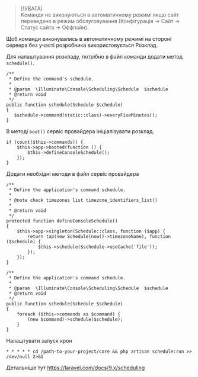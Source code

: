 > [!УВАГА]  
> Команди не виконуються в автоматичному режимі якщо сайт переведено в режим обслуговування (Конфігурація -> Сайт -> Статус сайта -> Оффлайн).

Щоб команди виконувались в автоматичному режимі на стороні сервера без участі розробника використовується Розклад.

Для налаштування розкладу, потрібно в файл команди додати метод `schedule()`.
```
/**
 * Define the command's schedule.
 *
 * @param  \Illuminate\Console\Scheduling\Schedule  $schedule
 * @return void
 */
public function schedule(Schedule $schedule)
{
   $schedule->command(static::class)->everyFiveMinutes();
}
```

В методі `boot()` сервіс провайдера ініціалізувати розклад.
```
if (count($this->commands)) {
    $this->app->booted(function () {
        $this->defineConsoleSchedule();
    });
}
```

Додати необхідні методи в файл сервіс провайдера
```
/**
 * Define the application's command schedule.
 *
 * @note check timezones list timezone_identifiers_list()
 *
 * @return void
 */
protected function defineConsoleSchedule()
{
    $this->app->singleton(Schedule::class, function ($app) {
        return tap(new Schedule(now()->timezoneName), function ($schedule) {
            $this->schedule($schedule->useCache('file'));
        });
    });
}

/**
 * Define the application's command schedule.
 *
 * @param  \Illuminate\Console\Scheduling\Schedule  $schedule
 * @return void
 */
public function schedule(Schedule $schedule)
{
    foreach ($this->commands as $command) {
        (new $command)->schedule($schedule);
    }
}
```

Налаштувати запуск крон
```
* * * * * cd /path-to-your-project/core && php artisan schedule:run >> /dev/null 2>&1
```

Детальніше тут https://laravel.com/docs/9.x/scheduling
